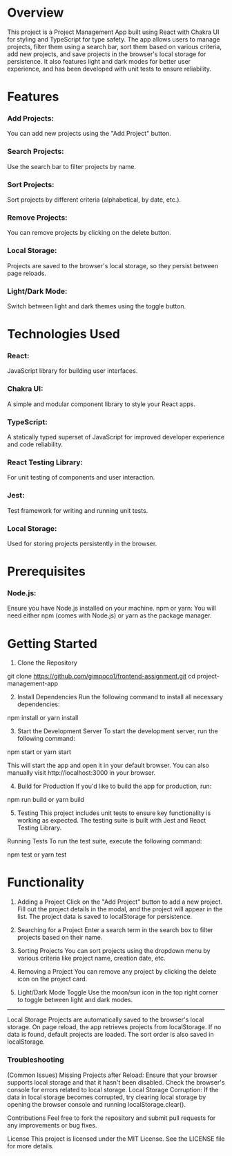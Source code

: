 # Overview

This project is a Project Management App built using React with Chakra UI for styling and TypeScript for type safety. The app allows users to manage projects, filter them using a search bar, sort them based on various criteria, add new projects, and save projects in the browser's local storage for persistence. It also features light and dark modes for better user experience, and has been developed with unit tests to ensure reliability.

# Features

### Add Projects: 
You can add new projects using the "Add Project" button.

### Search Projects: 
Use the search bar to filter projects by name.

### Sort Projects: 
Sort projects by different criteria (alphabetical, by date, etc.).

### Remove Projects: 
You can remove projects by clicking on the delete button.

### Local Storage: 
Projects are saved to the browser's local storage, so they persist between page reloads.

### Light/Dark Mode: 
Switch between light and dark themes using the toggle button.

# Technologies Used

### React: 
JavaScript library for building user interfaces.
### Chakra UI: 
A simple and modular component library to style your React apps.
### TypeScript: 
A statically typed superset of JavaScript for improved developer experience and code reliability.
### React Testing Library: 
For unit testing of components and user interaction.
### Jest: 
Test framework for writing and running unit tests.
### Local Storage: 
Used for storing projects persistently in the browser.

# Prerequisites

### Node.js: 
Ensure you have Node.js installed on your machine.
npm or yarn: You will need either npm (comes with Node.js) or yarn as the package manager.

# Getting Started
1. Clone the Repository

git clone https://github.com/gimpoco1/frontend-assignment.git
cd project-management-app

2. Install Dependencies
Run the following command to install all necessary dependencies:

npm install
 or
yarn install

3. Start the Development Server
To start the development server, run the following command:

npm start
 or
yarn start

This will start the app and open it in your default browser. You can also manually visit http://localhost:3000 in your browser.

4. Build for Production
If you'd like to build the app for production, run:

npm run build
 or
yarn build

5. Testing
This project includes unit tests to ensure key functionality is working as expected. The testing suite is built with Jest and React Testing Library.

Running Tests
To run the test suite, execute the following command:

npm test
 or
yarn test



# Functionality

1. Adding a Project
Click on the "Add Project" button to add a new project.
Fill out the project details in the modal, and the project will appear in the list.
The project data is saved to localStorage for persistence.

2. Searching for a Project
Enter a search term in the search box to filter projects based on their name.

3. Sorting Projects
You can sort projects using the dropdown menu by various criteria like project name, creation date, etc.

4. Removing a Project
You can remove any project by clicking the delete icon on the project card.

5. Light/Dark Mode Toggle
Use the moon/sun icon in the top right corner to toggle between light and dark modes.

----------------------------------------------
Local Storage
Projects are automatically saved to the browser's local storage.
On page reload, the app retrieves projects from localStorage. If no data is found, default projects are loaded.
The sort order is also saved in localStorage.
### Troubleshooting
(Common Issues)
Missing Projects after Reload: Ensure that your browser supports local storage and that it hasn't been disabled. Check the browser's console for errors related to local storage.
Local Storage Corruption: If the data in local storage becomes corrupted, try clearing local storage by opening the browser console and running localStorage.clear().

Contributions
Feel free to fork the repository and submit pull requests for any improvements or bug fixes.

License
This project is licensed under the MIT License. See the LICENSE file for more details.